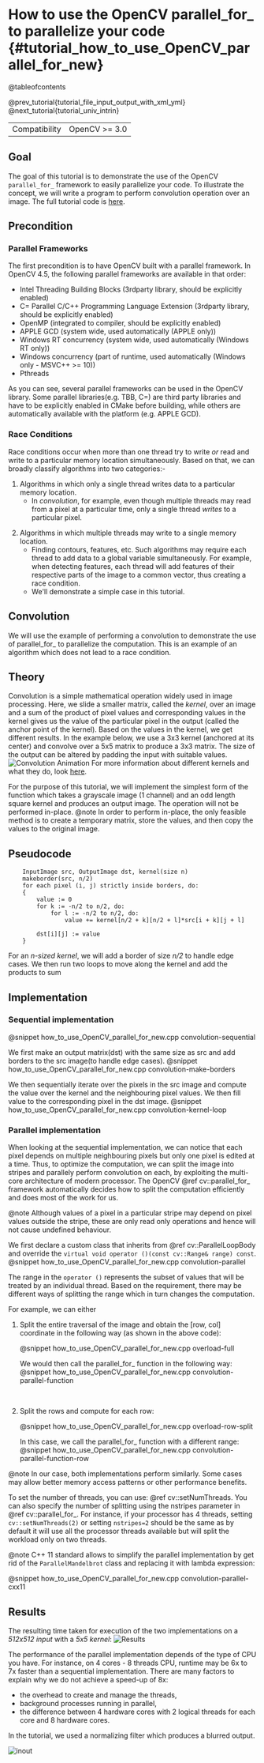 How to use the OpenCV parallel_for_ to parallelize your code {#tutorial_how_to_use_OpenCV_parallel_for_new}
==================================================================

@tableofcontents

@prev_tutorial{tutorial_file_input_output_with_xml_yml}
@next_tutorial{tutorial_univ_intrin}

|    |    |
| -: | :- |
| Compatibility | OpenCV >= 3.0 |

Goal
----

The goal of this tutorial is to demonstrate the use of the OpenCV `parallel_for_` framework to easily parallelize your code. To illustrate the concept, we will write a program to perform convolution operation over an image.
The full tutorial code is [here](https://github.com/opencv/opencv/blob/master/samples/cpp/tutorial_code/core/how_to_use_OpenCV_parallel_for_/how_to_use_OpenCV_parallel_for_.cpp).

Precondition
----

### Parallel Frameworks
The first precondition is to have OpenCV built with a parallel framework.
In OpenCV 4.5, the following parallel frameworks are available in that order:

*   Intel Threading Building Blocks (3rdparty library, should be explicitly enabled)
*   C= Parallel C/C++ Programming Language Extension (3rdparty library, should be explicitly enabled)
*   OpenMP (integrated to compiler, should be explicitly enabled)
*   APPLE GCD (system wide, used automatically (APPLE only))
*   Windows RT concurrency (system wide, used automatically (Windows RT only))
*   Windows concurrency (part of runtime, used automatically (Windows only - MSVC++ >= 10))
*   Pthreads

As you can see, several parallel frameworks can be used in the OpenCV library. Some parallel libraries(e.g. TBB, C=) are third party libraries and have to be explicitly enabled in CMake before building, while others are automatically available with the platform (e.g. APPLE GCD). 


### Race Conditions
Race conditions occur when more than one thread try to write *or* read and write to a particular memory location simultaneously. 
Based on that, we can broadly classify algorithms into two categories:- 
1. Algorithms in which only a single thread writes data to a particular memory location.  
    * In *convolution*, for example, even though multiple  threads may read from a pixel at a particular time, only a single thread *writes* to a particular pixel.
    <!-- * Some other example. -->
<!-- <br> -->

2. Algorithms in which multiple threads may write to a single memory location. 
    * Finding contours, features, etc. Such algorithms may require each thread to add data to a global variable simultaneously. For example, when detecting features, each thread will add features of their respective parts of the image to a common vector, thus creating a race condition.
    * We'll demonstrate a simple case in this tutorial. 


Convolution 
-----------

We will use the example of performing a convolution to demonstrate the use of parallel_for_ to parallelize the computation. This is an example of an algorithm which does not lead to a race condition.

Theory
------
Convolution is a simple mathematical operation widely used in image processing. Here, we slide a smaller matrix, called the *kernel*, over an image and a sum of the product of pixel values and corresponding values in the kernel gives us the value of the particular pixel in the output (called the anchor point of the kernel).  Based on the values in the kernel, we get different results. 
In the example below, we use a 3x3 kernel (anchored at its center) and convolve over a 5x5 matrix to produce a 3x3 matrix. The size of the output can be altered by padding the input with suitable values.
![Convolution Animation](images/convolution-example-matrix.gif)
For more information about different kernels and what they do, look [here](https://docs.opencv.org/4.5.2/d7/da8/tutorial_table_of_content_imgproc.html).

For the purpose of this tutorial, we will implement the simplest form of the function which takes a grayscale image (1 channel) and an odd length square kernel and produces an output image. 
The operation will not be performed in-place. 
@note In order to perform in-place, the only feasible method is to create a temporary matrix, store the values, and then copy the values to the original image. 


Pseudocode
-----------

```
    InputImage src, OutputImage dst, kernel(size n)
    makeborder(src, n/2)
    for each pixel (i, j) strictly inside borders, do:
    {
        value := 0
        for k := -n/2 to n/2, do:
            for l := -n/2 to n/2, do:
                value += kernel[n/2 + k][n/2 + l]*src[i + k][j + l]
            
        dst[i][j] := value
    }
```
For an *n-sized kernel*, we will add a border of size *n/2* to handle edge cases.
We then run two loops to move along the kernel and add the products to sum



Implementation
--------------

### Sequential implementation


@snippet how_to_use_OpenCV_parallel_for_new.cpp convolution-sequential

We first make an output matrix(dst) with the same size as src and add borders to the src image(to handle edge cases).
@snippet how_to_use_OpenCV_parallel_for_new.cpp convolution-make-borders

We then sequentially iterate over the pixels in the src image and compute the value over the kernel and the neighbouring pixel values. 
We then fill value to the corresponding pixel in the dst image.
@snippet how_to_use_OpenCV_parallel_for_new.cpp convolution-kernel-loop




### Parallel implementation

When looking at the sequential implementation, we can notice that each pixel depends on multiple neighbouring pixels but only one pixel is edited at a time. Thus, to optimize the computation, we can split the image into stripes and parallely perform convolution on each, by exploiting the multi-core architecture of modern processor. The OpenCV @ref cv::parallel_for_ framework automatically decides how to split the computation efficiently and does most of the work for us.

@note Although values of a pixel in a particular stripe may depend on pixel values outside the stripe, these are only read only operations and hence will not cause undefined behaviour.


We first declare a custom class that inherits from @ref cv::ParallelLoopBody and override the `virtual void operator ()(const cv::Range& range) const`.
@snippet how_to_use_OpenCV_parallel_for_new.cpp convolution-parallel

The range in the `operator ()` represents the subset of values that will be treated by an individual thread. Based on the requirement, there may be different ways of splitting the range which in turn changes the computation.

For example, we can either 
1. Split the entire traversal of the image and obtain the [row, col] coordinate in the following way (as shown in the above code):
    
    @snippet how_to_use_OpenCV_parallel_for_new.cpp overload-full

    We would then call the parallel_for_ function in the following way:
    @snippet how_to_use_OpenCV_parallel_for_new.cpp convolution-parallel-function
<br>

2. Split the rows and compute for each row:
    
    @snippet how_to_use_OpenCV_parallel_for_new.cpp overload-row-split

    In this case, we call the parallel_for_ function with a different range:
    @snippet how_to_use_OpenCV_parallel_for_new.cpp convolution-parallel-function-row

@note In our case, both implementations perform similarly. Some cases may allow better memory access patterns or other performance benefits.


To set the number of threads, you can use: @ref cv::setNumThreads. You can also specify the number of splitting using the nstripes parameter in @ref cv::parallel_for_. For instance, if your processor has 4 threads, setting `cv::setNumThreads(2)` or setting `nstripes=2` should be the same as by default it will use all the processor threads available but will split the workload only on two threads.

@note C++ 11 standard allows to simplify the parallel implementation by get rid of the `ParallelMandelbrot` class and replacing it with lambda expression:

@snippet how_to_use_OpenCV_parallel_for_new.cpp convolution-parallel-cxx11

Results
-----------

The resulting time taken for execution of the two implementations on a *512x512 input* with a *5x5 kernel*:
![Results](images/results.png)

The performance of the parallel implementation depends of the type of CPU you have. For instance, on 4 cores - 8 threads CPU, runtime may be 6x to 7x faster than a sequential implementation. There are many factors to explain why we do not achieve a speed-up of 8x:

*   the overhead to create and manage the threads,
*   background processes running in parallel,
*   the difference between 4 hardware cores with 2 logical threads for each core and 8 hardware cores.

In the tutorial, we used a normalizing filter which produces a blurred output.

![inout](images/resimg.jpg)



